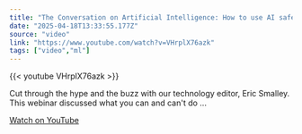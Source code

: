 ```yaml
---
title: "The Conversation on Artificial Intelligence: How to use AI safely and what to watch out for"
date: "2025-04-18T13:33:55.177Z"
source: "video"
link: "https://www.youtube.com/watch?v=VHrplX76azk"
tags: ["video","ml"]
---
```


{{< youtube VHrplX76azk >}}

Cut through the hype and the buzz with our technology editor, Eric Smalley. This webinar discussed what you can and can't do ...

[Watch on YouTube](https://www.youtube.com/watch?v=VHrplX76azk)

